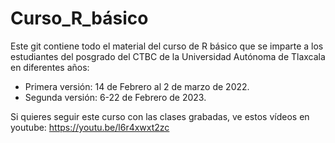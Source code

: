 # Curso_R_básico

Este git contiene todo el material del curso de R básico que se imparte a los estudiantes del posgrado del CTBC de la Universidad Autónoma de Tlaxcala en diferentes años:

- Primera versión: 14 de Febrero al 2 de marzo de 2022.
- Segunda versión: 6-22 de Febrero de 2023. 

Si quieres seguir este curso con las clases grabadas, ve estos vídeos en youtube:
https://youtu.be/l6r4xwxt2zc

